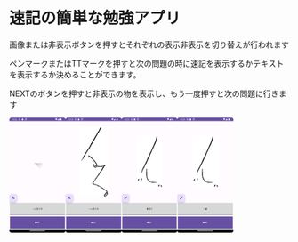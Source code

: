# 速記の簡単な勉強アプリ
画像または非表示ボタンを押すとそれぞれの表示非表示を切り替えが行われます

ペンマークまたはTTマークを押すと次の問題の時に速記を表示するかテキストを表示するか決めることができます。

NEXTのボタンを押すと非表示の物を表示し、もう一度押すと次の問題に行きます

<img src="https://github.com/usuraiyukito/shorthand/blob/master/readme_src/app_image.png" width="20%" /><img src="https://github.com/usuraiyukito/shorthand/blob/master/readme_src/app_image%20(2).png" width="20%" /><img src="https://github.com/usuraiyukito/shorthand/blob/master/readme_src/app_image%20(3).png" width="20%" /><img src="https://github.com/usuraiyukito/shorthand/blob/master/readme_src/app_image%20(4).png" width="20%" />
